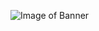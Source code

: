 ![Image of Banner](https://github.com/clyde-kun/images/blob/c4a2321e76ff9277bd9f08983e69d1cc8d282dfc/clyde-kun.png)


<!--- 👋 Hi, I’m @clyde-kun
- 👀 I’m interested in ...
- 🌱 I’m currently learning ...
- 💞️ I’m looking to collaborate on ...
- 📫 How to reach me ...


clyde-kun/clyde-kun is a ✨ special ✨ repository because its `README.md` (this file) appears on your GitHub profile.
You can click the Preview link to take a look at your changes.
--->
